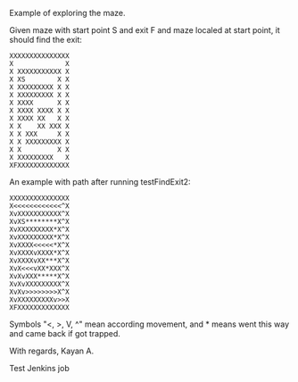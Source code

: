 Example of exploring the maze.

Given maze with start point S and exit F and maze localed at start point, it should find the exit:
```
XXXXXXXXXXXXXXX
X             X
X XXXXXXXXXXX X
X XS        X X
X XXXXXXXXX X X
X XXXXXXXXX X X
X XXXX      X X
X XXXX XXXX X X
X XXXX XX   X X
X X    XX XXX X
X X XXX     X X
X X XXXXXXXXX X
X X         X X
X XXXXXXXXX   X
XFXXXXXXXXXXXXX
```

An example with path after running testFindExit2:
```
XXXXXXXXXXXXXXX
X<<<<<<<<<<<<^X
XvXXXXXXXXXXX^X
XvXS********X^X
XvXXXXXXXXX*X^X
XvXXXXXXXXX*X^X
XvXXXX<<<<<*X^X
XvXXXXvXXXX*X^X
XvXXXXvXX***X^X
XvX<<<vXX*XXX^X
XvXvXXX*****X^X
XvXvXXXXXXXXX^X
XvXv>>>>>>>>X^X
XvXXXXXXXXXv>>X
XFXXXXXXXXXXXXX
```

Symbols "<, >, V, ^" mean according movement, and * means went this way and came back if got trapped.

With regards,
Kayan A.

Test Jenkins job











